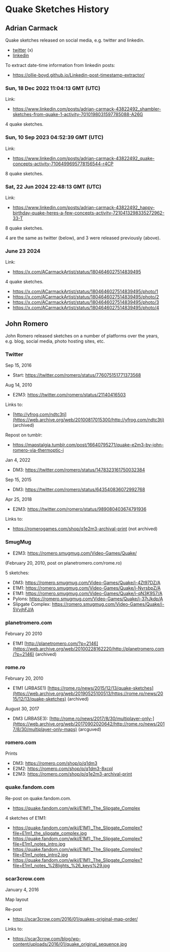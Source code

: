 # Quake Sketches History



## Adrian Carmack

Quake sketches released on social media, e.g. twitter and linkedin.

* [twitter](https://x.com/acarmackartist) (x)
* [linkedin](https://www.linkedin.com/in/adrian-carmack-43822492/)

To extract date-time information from linkedin posts:

* https://ollie-boyd.github.io/Linkedin-post-timestamp-extractor/



### Sun, 18 Dec 2022 11:04:13 GMT (UTC)

Link:

* https://www.linkedin.com/posts/adrian-carmack-43822492_shambler-sketches-from-quake-1-activity-7010198031597785088-A26G

4 quake sketches.


### Sun, 10 Sep 2023 04:52:39 GMT (UTC)

Link:

* https://www.linkedin.com/posts/adrian-carmack-43822492_quake-concepts-activity-7106499695778156544-r4CP

8 quake sketches.


### Sat, 22 Jun 2024 22:48:13 GMT (UTC)

Link:

* https://www.linkedin.com/posts/adrian-carmack-43822492_happy-birthday-quake-heres-a-few-concepts-activity-7210413298335272962-33-T

8 quake sketches.

4 are the same as twitter (below), and 3 were released previously (above).


### June 23 2024

Link:

* https://x.com/ACarmackArtist/status/1804646027514839495

4 quake sketches.

* https://x.com/ACarmackArtist/status/1804646027514839495/photo/1
* https://x.com/ACarmackArtist/status/1804646027514839495/photo/2
* https://x.com/ACarmackArtist/status/1804646027514839495/photo/3
* https://x.com/ACarmackArtist/status/1804646027514839495/photo/4




## John Romero

John Romero released sketches on a number of platforms over the years, e.g. blog, social media, photo hosting sites, etc.


### Twitter

Sep 15, 2016

* Start: https://twitter.com/romero/status/776075151771373568

Aug 14, 2010

* E2M3: https://twitter.com/romero/status/21140416503

Links to:

* [http://yfrog.com/ndtc3tj](https://web.archive.org/web/20100817015300/http://yfrog.com/ndtc3tj) (archived)

Repost on tumblr:

* https://mapstalgia.tumblr.com/post/16640795271/quake-e2m3-by-john-romero-via-thermoptic-i

Jan 4, 2022

* DM3: https://twitter.com/romero/status/1478323161750032384

Sep 15, 2015

* DM3: https://twitter.com/romero/status/643540836072992768

Apr 25, 2018

* E2M3: https://twitter.com/romero/status/989080403674791936

Links to:

* https://romerogames.com/shop/q1e2m3-archival-print (not archived)



### SmugMug

* E2M3: https://romero.smugmug.com/Video-Games/Quake/

(February 20, 2010, post on planetromero.com/rome.ro)

5 sketches:

* DM3: https://romero.smugmug.com/Video-Games/Quake/i-4Zt97DZ/A
* E1M1: https://romero.smugmug.com/Video-Games/Quake/i-NvrsbpZ/A
* E1M1: https://romero.smugmug.com/Video-Games/Quake/i-qN3K9S7/A
* Pylons: https://romero.smugmug.com/Video-Games/Quake/i-37rJkdp/A
* Slipgate Complex: https://romero.smugmug.com/Video-Games/Quake/i-5VvjhFJ/A

### planetromero.com

February 20 2010

* E1M1 [http://planetromero.com/?p=2146](https://web.archive.org/web/20100228162220/http://planetromero.com/?p=2146) (archived)

### rome.ro

February 20, 2010

* E1M1 (JRBASE1) [https://rome.ro/news/2015/12/13/quake-sketches](https://web.archive.org/web/20190525100513/https://rome.ro/news/2015/12/13/quake-sketches) (archived)

August 30, 2017

* DM3 (JRBASE3): [http://rome.ro/news/2017/8/30/multiplayer-only-](https://web.archive.org/web/20170902020642/http://rome.ro/news/2017/8/30/multiplayer-only-maps) (arcguved)


### romero.com

Prints

* DM3: https://romero.com/shop/p/q1dm3
* E2M2: https://romero.com/shop/p/q1dm3-8xcpl
* E2M3: https://romero.com/shop/p/q1e2m3-archival-print


### quake.fandom.com

Re-post on quake.fandom.com.

* https://quake.fandom.com/wiki/E1M1:_The_Slipgate_Complex

4 sketches of E1M1:

* https://quake.fandom.com/wiki/E1M1:_The_Slipgate_Complex?file=E1m1_the_slipgate_complex.jpg
* https://quake.fandom.com/wiki/E1M1:_The_Slipgate_Complex?file=E1m1_notes_intro.jpg
* https://quake.fandom.com/wiki/E1M1:_The_Slipgate_Complex?file=E1m1_notes_intro2.jpg
* https://quake.fandom.com/wiki/E1M1:_The_Slipgate_Complex?file=E1m1_notes_%28lights_%26_keys%29.jpg

### scar3crow.com

January 4, 2016

Map layout

Re-post

* https://scar3crow.com/2016/01/quakes-original-map-order/

Links to:

* https://scar3crow.com/blog/wp-content/uploads/2016/01/quake_original_sequence.jpg



